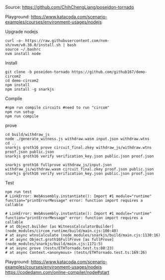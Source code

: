 Source: https://github.com/ChihChengLiang/poseidon-tornado

Playground: https://www.katacoda.com/scenario-examples/courses/environment-usages/nodejs

Upgrade nodejs
```
curl -o- https://raw.githubusercontent.com/nvm-sh/nvm/v0.38.0/install.sh | bash
source ~/.bashrc
nvm install node

```
Install
```
git clone -b poseidon-tornado https://github.com/github167/demo-circom2
cd demo-circom2
npm install
npm install -g snarkjs

```
Compile
```
#npm run compile circuits #need to run "circom"
npm run setup
npm run compile

```
prove
```
cd build/withdraw_js
node ./generate_witness.js withdraw.wasm input.json withdraw.wtns
cd ..
snarkjs groth16 prove circuit_final.zkey withdraw_js/withdraw.wtns proof.json public.json
snarkjs groth16 verify verification_key.json public.json proof.json

snarkjs groth16 fullprove withdraw_js/input.json withdraw_js/withdraw.wasm circuit_final.zkey proof.json public.json
snarkjs groth16 verify verification_key.json public.json proof.json

```

Test
```
npm run test
# LinkError: WebAssembly.instantiate(): Import #1 module="runtime" function="printErrorMessage" error: function import requires a callable

# LinkError: WebAssembly.instantiate(): Import #1 module="runtime" function="printErrorMessage" error: function import requires a callable
# at Object.builder [as WitnessCalculatorBuilder] (node_modules/circom_runtime/build/main.cjs:100:40)
# at async wtnsCalculate (node_modules/snarkjs/build/main.cjs:1130:16)
# at async Object.groth16FullProve [as fullProve] (node_modules/snarkjs/build/main.cjs:1171:5)
# at async prove (tests/ETHTornado.test.ts:80:23)
# at async Context.<anonymous> (tests/ETHTornado.test.ts:169:26)
```
Playground:
https://www.katacoda.com/scenario-examples/courses/environment-usages/nodejs
https://codedamn.com/online-compiler/node#start
